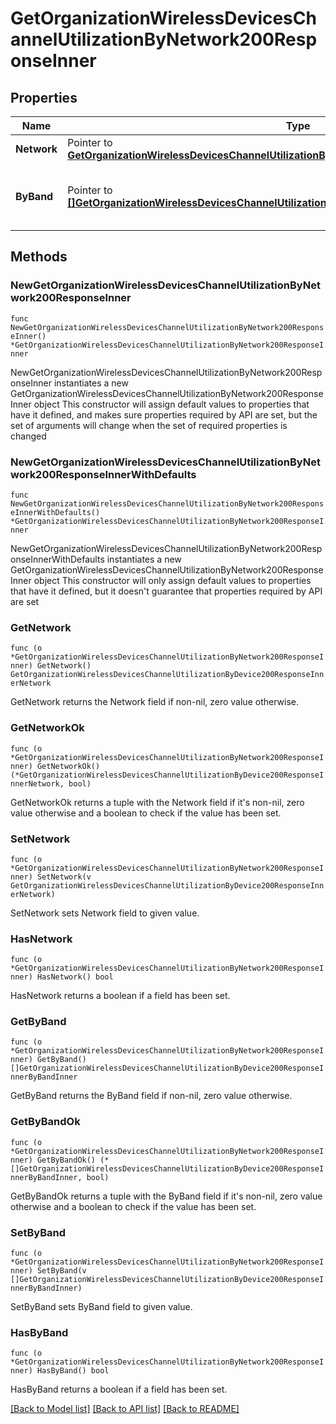 # GetOrganizationWirelessDevicesChannelUtilizationByNetwork200ResponseInner

## Properties

Name | Type | Description | Notes
------------ | ------------- | ------------- | -------------
**Network** | Pointer to [**GetOrganizationWirelessDevicesChannelUtilizationByDevice200ResponseInnerNetwork**](GetOrganizationWirelessDevicesChannelUtilizationByDevice200ResponseInnerNetwork.md) |  | [optional] 
**ByBand** | Pointer to [**[]GetOrganizationWirelessDevicesChannelUtilizationByDevice200ResponseInnerByBandInner**](GetOrganizationWirelessDevicesChannelUtilizationByDevice200ResponseInnerByBandInner.md) | Channel utilization broken down by band. | [optional] 

## Methods

### NewGetOrganizationWirelessDevicesChannelUtilizationByNetwork200ResponseInner

`func NewGetOrganizationWirelessDevicesChannelUtilizationByNetwork200ResponseInner() *GetOrganizationWirelessDevicesChannelUtilizationByNetwork200ResponseInner`

NewGetOrganizationWirelessDevicesChannelUtilizationByNetwork200ResponseInner instantiates a new GetOrganizationWirelessDevicesChannelUtilizationByNetwork200ResponseInner object
This constructor will assign default values to properties that have it defined,
and makes sure properties required by API are set, but the set of arguments
will change when the set of required properties is changed

### NewGetOrganizationWirelessDevicesChannelUtilizationByNetwork200ResponseInnerWithDefaults

`func NewGetOrganizationWirelessDevicesChannelUtilizationByNetwork200ResponseInnerWithDefaults() *GetOrganizationWirelessDevicesChannelUtilizationByNetwork200ResponseInner`

NewGetOrganizationWirelessDevicesChannelUtilizationByNetwork200ResponseInnerWithDefaults instantiates a new GetOrganizationWirelessDevicesChannelUtilizationByNetwork200ResponseInner object
This constructor will only assign default values to properties that have it defined,
but it doesn't guarantee that properties required by API are set

### GetNetwork

`func (o *GetOrganizationWirelessDevicesChannelUtilizationByNetwork200ResponseInner) GetNetwork() GetOrganizationWirelessDevicesChannelUtilizationByDevice200ResponseInnerNetwork`

GetNetwork returns the Network field if non-nil, zero value otherwise.

### GetNetworkOk

`func (o *GetOrganizationWirelessDevicesChannelUtilizationByNetwork200ResponseInner) GetNetworkOk() (*GetOrganizationWirelessDevicesChannelUtilizationByDevice200ResponseInnerNetwork, bool)`

GetNetworkOk returns a tuple with the Network field if it's non-nil, zero value otherwise
and a boolean to check if the value has been set.

### SetNetwork

`func (o *GetOrganizationWirelessDevicesChannelUtilizationByNetwork200ResponseInner) SetNetwork(v GetOrganizationWirelessDevicesChannelUtilizationByDevice200ResponseInnerNetwork)`

SetNetwork sets Network field to given value.

### HasNetwork

`func (o *GetOrganizationWirelessDevicesChannelUtilizationByNetwork200ResponseInner) HasNetwork() bool`

HasNetwork returns a boolean if a field has been set.

### GetByBand

`func (o *GetOrganizationWirelessDevicesChannelUtilizationByNetwork200ResponseInner) GetByBand() []GetOrganizationWirelessDevicesChannelUtilizationByDevice200ResponseInnerByBandInner`

GetByBand returns the ByBand field if non-nil, zero value otherwise.

### GetByBandOk

`func (o *GetOrganizationWirelessDevicesChannelUtilizationByNetwork200ResponseInner) GetByBandOk() (*[]GetOrganizationWirelessDevicesChannelUtilizationByDevice200ResponseInnerByBandInner, bool)`

GetByBandOk returns a tuple with the ByBand field if it's non-nil, zero value otherwise
and a boolean to check if the value has been set.

### SetByBand

`func (o *GetOrganizationWirelessDevicesChannelUtilizationByNetwork200ResponseInner) SetByBand(v []GetOrganizationWirelessDevicesChannelUtilizationByDevice200ResponseInnerByBandInner)`

SetByBand sets ByBand field to given value.

### HasByBand

`func (o *GetOrganizationWirelessDevicesChannelUtilizationByNetwork200ResponseInner) HasByBand() bool`

HasByBand returns a boolean if a field has been set.


[[Back to Model list]](../README.md#documentation-for-models) [[Back to API list]](../README.md#documentation-for-api-endpoints) [[Back to README]](../README.md)


